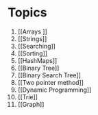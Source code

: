 # Topics

1. [[Arrays ]]
3. [[Strings]]
4. [[Searching]]
5. [[Sorting]]
7. [[HashMaps]]
8. [[Binary Tree]]
9. [[Binary Search Tree]]
10. [[Two pointer method]]
11. [[Dynamic Programming]]
12. [[Trie]]
14. [[Graph]]
